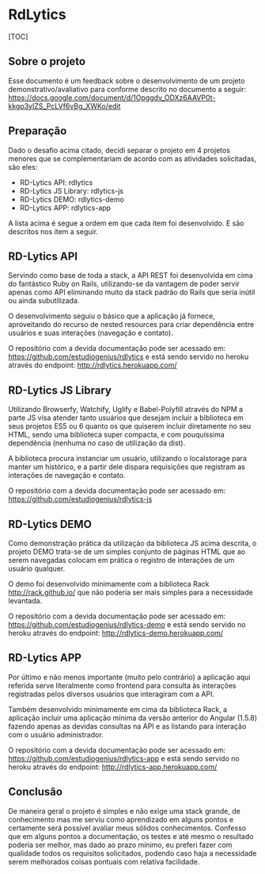 # RdLytics

[TOC]

## Sobre o projeto

Esse documento é um feedback sobre o desenvolvimento de um projeto demonstrativo/avaliativo para conforme descrito no documento a seguir: https://docs.google.com/document/d/1Opggdv_ODXz6AAVP0t-kkgp3yIZS_PcLVf6vBg_XWKo/edit

## Preparação

Dado o desafio acima citado, decidi separar o projeto em 4 projetos menores que se complementariam de acordo com as atividades solicitadas, são eles:

- RD-Lytics API: rdlytics
- RD-Lytics JS Library: rdlytics-js
- RD-Lytics DEMO: rdlytics-demo
- RD-Lytics APP: rdlytics-app

A lista acima é segue a ordem em que cada item foi desenvolvido. E são descritos nos item a seguir.

## RD-Lytics API

Servindo como base de toda a stack, a API REST foi desenvolvida em cima do fantástico Ruby on Rails, utilizando-se da vantagem de poder servir apenas como API eliminando muito da stack padrão do Rails que seria inútil ou ainda subutilizada.

O desenvolvimento seguiu o básico que a aplicação já fornece, aproveitando do recurso de nested resources para criar dependência entre usuários e suas interações (navegação e contato).

O repositório com a devida documentação pode ser acessado em: https://github.com/estudiogenius/rdlytics e está sendo servido no heroku através do endpoint: http://rdlytics.herokuapp.com/

## RD-Lytics JS Library

Utilizando Browserfy, Watchify, Uglify e Babel-Polyfill através do NPM a parte JS visa atender tanto usuários que desejam incluir a biblioteca em seus projetos ES5 ou 6 quanto os que quiserem incluir diretamente no seu HTML, sendo uma biblioteca super compacta, e com pouquíssima dependência (nenhuma no caso de utilização da dist).

A biblioteca procura instanciar um usuário, utilizando o localstorage para manter um histórico, e a partir dele dispara requisições que registram as interações de navegação e contato.

O repositório com a devida documentação pode ser acessado em: https://github.com/estudiogenius/rdlytics-js

## RD-Lytics DEMO

Como demonstração prática da utilização da biblioteca JS acima descrita, o projeto DEMO trata-se de um simples conjunto de páginas HTML que ao serem navegadas colocam em prática o registro de interações de um usuário qualquer.

O demo foi desenvolvido minimamente com a biblioteca Rack http://rack.github.io/ que não poderia ser mais simples para a necessidade levantada.

O repositório com a devida documentação pode ser acessado em: https://github.com/estudiogenius/rdlytics-demo e está sendo servido no heroku através do endpoint: http://rdlytics-demo.herokuapp.com/


## RD-Lytics APP

Por último e não menos importante (muito pelo contrário) a aplicação aqui referida serve literalmente como frontend para consulta às interações registradas pelos diversos usuários que interagiram com a API.

Também desenvolvido minimamente em cima da biblioteca Rack, a aplicação incluir uma aplicação mínima da versão anterior do Angular (1.5.8) fazendo apenas as devidas consultas na API e as listando para interação com o usuário administrador.

O repositório com a devida documentação pode ser acessado em: https://github.com/estudiogenius/rdlytics-app e está sendo servido no heroku através do endpoint: http://rdlytics-app.herokuapp.com/

## Conclusão

De maneira geral o projeto é simples e não exige uma stack grande, de conhecimento mas me serviu como aprendizado em alguns pontos e certamente será possível avaliar meus sólidos conhecimentos. Confesso que em alguns pontos a documentação, os testes e até mesmo o resultado poderia ser melhor, mas dado ao prazo mínimo, eu preferi fazer com qualidade todos os requisitos solicitados, podendo caso haja a necessidade serem melhorados coisas pontuais com relativa facilidade.
